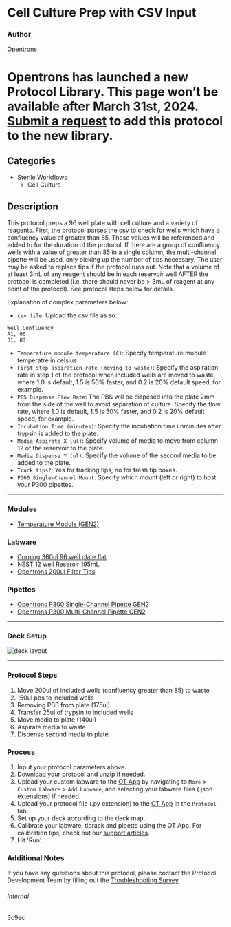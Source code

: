 # Cell Culture Prep with CSV Input

### Author
[Opentrons](https://opentrons.com/)


# Opentrons has launched a new Protocol Library. This page won’t be available after March 31st, 2024. [Submit a request](https://docs.google.com/forms/d/e/1FAIpQLSdYYp9QCKow4nn0KlCVsMS3HX0eJ0N9O7-erajKvcpT0lWbSg/viewform) to add this protocol to the new library.

## Categories
* Sterile Workflows
	* Cell Culture

## Description
This protocol preps a 96 well plate with cell culture and a variety of reagents. First, the protocol parses the csv to check for wells which have a confluency value of greater than 85. These values will be referenced and added to for the duration of the protocol. If there are a group of confluency wells with a value of greater than 85 in a single column, the multi-channel pipette will be used, only picking up the number of tips necessary. The user may be asked to replace tips if the protocol runs out. Note that a volume of at least 3mL of any reagent should be in each reservoir well AFTER the protocol is completed (i.e. there should never be > 3mL of reagent at any point of the protocol). See protocol steps below for details.

Explanation of complex parameters below:
* `csv file`: Upload the csv file as so:
```
Well,Confluency
A1, 90
B1, 83
```
* `Temperature module temperature (C)`: Specify temperature module temperatre in celsius
* `First step aspiration rate (moving to waste)`: Specify the aspiration rate in step 1 of the protocol when included wells are moved to waste, where 1.0 is default, 1.5 is 50% faster, and 0.2 is 20% default speed, for example.
* `PBS Dispense Flow Rate`: The PBS will be dispesed into the plate 2mm from the side of the well to avoid separation of culture. Specify the flow rate, where 1.0 is default, 1.5 is 50% faster, and 0.2 is 20% default speed, for example.
* `Incubation Time (minutes)`: Specify the incubation time i nminutes after trypsin is added to the plate.
* `Media Aspirate X (ul)`: Specify volume of media to move from column 12 of the reservoir to the plate.
* `Media Dispense Y (ul)`: Specify the volume of the second media to be added to the plate.
* `Track tips?`: Yes for tracking tips, no for fresh tip boxes.
*  `P300 Single-Channel Mount`: Specify which mount (left or right) to host your P300 pipettes.

---

### Modules
* [Temperature Module (GEN2)](https://shop.opentrons.com/collections/hardware-modules/products/tempdeck)

### Labware
* [Corning 360ul 96 well plate flat](https://labware.opentrons.com/corning_96_wellplate_360ul_flat?category=wellPlate)
* [NEST 12 well Reseroir 195mL](https://shop.opentrons.com/verified-labware/well-reservoirs/)
* [Opentrons 200ul Filter Tips](https://shop.opentrons.com/universal-filter-tips/)


### Pipettes
* [Opentrons P300 Single-Channel Pipette GEN2](https://shop.opentrons.com/pipettes/)
* [Opentrons P300 Multi-Channel Pipette GEN2](https://shop.opentrons.com/pipettes/)


---

### Deck Setup
![deck layout](https://opentrons-protocol-library-website.s3.amazonaws.com/custom-README-images/3c9aec/Screen+Shot+2022-01-20+at+10.56.28+AM.png)


---

### Protocol Steps
1. Move 200ul of included wells (confluency greater than 85) to waste
2. 150ul pbs to included wells
3. Removing PBS from plate (175ul)
4. Transfer 25ul of trypsin to included wells
5. Move media to plate (140ul)
6. Aspirate media to waste
7. Dispense second media to plate.

### Process
1. Input your protocol parameters above.
2. Download your protocol and unzip if needed.
3. Upload your custom labware to the [OT App](https://opentrons.com/ot-app) by navigating to `More` > `Custom Labware` > `Add Labware`, and selecting your labware files (.json extensions) if needed.
4. Upload your protocol file (.py extension) to the [OT App](https://opentrons.com/ot-app) in the `Protocol` tab.
5. Set up your deck according to the deck map.
6. Calibrate your labware, tiprack and pipette using the OT App. For calibration tips, check out our [support articles](https://support.opentrons.com/en/collections/1559720-guide-for-getting-started-with-the-ot-2).
7. Hit 'Run'.

### Additional Notes
If you have any questions about this protocol, please contact the Protocol Development Team by filling out the [Troubleshooting Survey](https://protocol-troubleshooting.paperform.co/).

###### Internal
3c9ec
